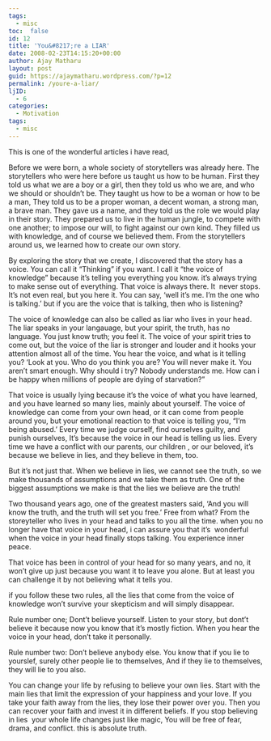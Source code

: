 ```yaml
---
tags: 
  - misc
toc:  false
id: 12
title: 'You&#8217;re a LIAR'
date: 2008-02-23T14:15:20+00:00
author: Ajay Matharu
layout: post
guid: https://ajaymatharu.wordpress.com/?p=12
permalink: /youre-a-liar/
ljID:
  - 6
categories:
  - Motivation
tags: 
  - misc
---
```

This is one of the wonderful articles i have read, 

Before we were born, a whole society of storytellers was already here. The storytellers who were here before us taught us how to be human. First they told us what we are a boy or a girl, then they told us who we are, and who we should or shouldn&#8217;t be. They taught us how to be a woman or how to be a man, They told us to be a proper woman, a decent woman, a strong man, a brave man. They gave us a name, and they told us the role we would play in their story. They prepared us to live in the human jungle, to compete with one another; to impose our will, to fight against our own kind. They filled us with knowledge, and of course we believed them. From the storytellers around us, we learned how to create our own story.

By exploring the story that we create, I discovered that the story has a voice. You can call it &#8220;Thinking&#8221; if you want. I call it &#8220;the voice of knowledge&#8221; because it&#8217;s telling you everything you know. it&#8217;s always trying to make sense out of everything. That voice is always there. It  never stops. It&#8217;s not even real, but you here it. You can say, &#8216;well it&#8217;s me. I&#8217;m the one who is talking.&#8217; but if you are the voice that is talking, then who is listening?

The voice of knowledge can also be called as liar who lives in your head. The liar speaks in your langauage, but your spirit, the truth, has no language. You just know truth; you feel it. The voice of your spirit tries to come out, but the voice of the liar is stronger and louder and it hooks your attention almost all of the time. You hear the voice, and what is it telling you? &#8216;Look at you. Who do you think you are? You will never make it. You aren&#8217;t smart enough. Why should i try? Nobody understands me. How can i be happy when millions of people are dying of starvation?&#8221;

That voice is usually lying because it&#8217;s the voice of what you have learned, and you have learned so many lies, mainly about yourself. The voice of knowledge can come from your own head, or it can come from people around you, but your emotional reaction to that voice is telling you, &#8220;I&#8217;m being abused.&#8217; Every time we judge ourself, find ourselves guilty, and punish ourselves, It&#8217;s because the voice in our head is telling us lies. Every time we have a conflict with our parents, our children , or our beloved, it&#8217;s because we believe in lies, and they believe in them, too.

But it&#8217;s not just that. When we believe in lies, we cannot see the truth, so we make thousands of assumptions and we take them as truth. One of the biggest assumptions we make is that the lies we believe are the truth!

Two thousand years ago, one of the greatest masters said, &#8216;And you will know the truth, and the truth will set you free.&#8217; Free from what? From the storeyteller who lives in your head and talks to you all the time. when you no longer have that voice in your head, i can assure you that it&#8217;s  wonderful when the voice in your head finally stops talking. You experience inner peace.

That voice has been in control of your head for so many years, and no, it won&#8217;t give up just because you want it to leave you alone. But at least you can challenge it by not believing what it tells you.

if you follow these two rules, all the lies that come from the voice of knowledge won&#8217;t survive your skepticism and will simply disappear.

Rule number one; Dont&#8217;t believe yourself. Listen to your story, but dont&#8217;t believe it because now you know that it&#8217;s mostly fiction. When you hear the voice in your head, don&#8217;t take it personally.

Rule number two: Don&#8217;t believe anybody else. You know that if you lie to yourslef, surely other people lie to themselves, And if they lie to themselves, they will lie to you also.

You can change your life by refusing to believe your own lies. Start with the main lies that limit the expression of your happiness and your love. If you take your faith away from the lies, they lose their power over you. Then you can recover your faith and invest it in different beliefs. If you stop believing in lies  your whole life changes just like magic, You will be free of fear, drama, and conflict. this is absolute truth.
